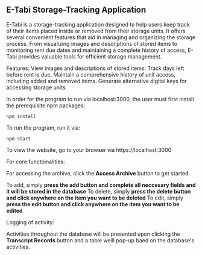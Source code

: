 ## E-Tabi Storage-Tracking Application ##

E-Tabi is a storage-tracking application designed to help users keep track of their items placed inside or removed from their storage units. It offers several convenient features that aid in managing and organizing the storage process. From visualizing images and descriptions of stored items to monitoring rent due dates and maintaining a complete history of access, E-Tabi provides valuable tools for efficient storage management.

Features:
View images and descriptions of stored items.
Track days left before rent is due.
Maintain a comprehensive history of unit access, including added and removed items.
Generate alternative digital keys for accessing storage units.

In order for the program to run via localhost:3000, the user must first install the prerequisite npm packages:

```npm install```

To run the program, run it via: 

```npm start```

To view the website, go to your browser via https://localhost:3000

For core functoinalities:

For accessing the archive, click the **Access Archive** button to get started.

To add, simply **press the add button and complete all neccesary fields and it will be stored in the database**
To delete, simply **press the delete button and click anywhere on the item you want to be deleted**
To edit, simply **press the edit button and click anywhere on the item you want to be edited**

Logging of activity:

Activities throughout the database will be presented upon clicking the **Transcript Records** button and a table weill pop-up baed on the database's activities.

